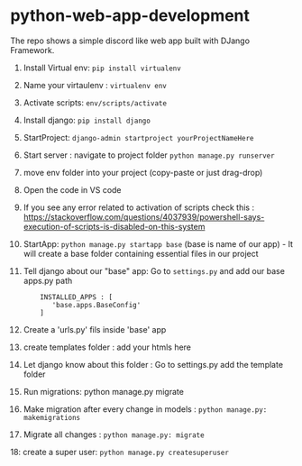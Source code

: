 # python-web-app-development

The repo shows a simple discord like web app built with DJango Framework.


 1. Install Virtual env: ```pip install virtualenv```
 
 2. Name your virtaulenv : ```virtualenv env```

 3. Activate scripts: ```env/scripts/activate```

 4. Install django: ```pip install django```

 5. StartProject: ```django-admin startproject yourProjectNameHere```

 6. Start server : navigate to project folder  ```python manage.py runserver```

 7. move env folder into your project (copy-paste or just drag-drop) 

 8. Open the code in VS code

 9. If you see any error related to activation of scripts check this :  https://stackoverflow.com/questions/4037939/powershell-says-execution-of-scripts-is-disabled-on-this-system

10. StartApp:  ```python manage.py startapp base``` (base is name of our app) - It will create a base folder containing essential files in our project

11. Tell django about our "base" app: Go to ```settings.py``` and add our base apps.py path

            INSTALLED_APPS : [
               'base.apps.BaseConfig'
            ]
            
12. Create a 'urls.py' fils inside 'base' app

13. create templates folder : add your htmls here

14. Let django know about this folder : Go to settings.py add the template folder 

15. Run migrations: python manage.py migrate

16. Make migration after every change in models  : ```python manage.py: makemigrations```

17. Migrate all changes  : ```python manage.py: migrate```

18: create a super user:  ```python manage.py createsuperuser ```



